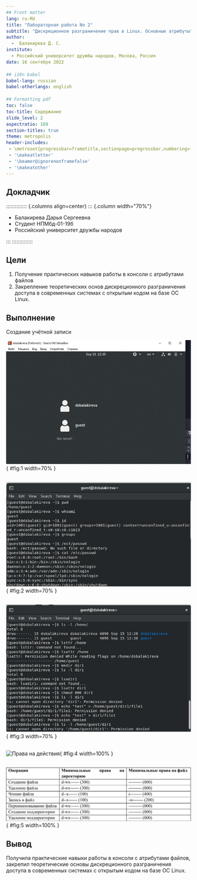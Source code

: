 ```yaml
---
## Front matter
lang: ru-RU
title: "Лабораторная работа No 2"
subtitle: "Дискреционное разграничение прав в Linux. Основные атрибуты" 
author:
  -  Балакирева Д. С.
institute:
  - Российский университет дружбы народов, Москва, Россия
date: 16 сентября 2022

## i18n babel
babel-lang: russian
babel-otherlangs: english

## Formatting pdf
toc: false
toc-title: Содержание
slide_level: 2
aspectratio: 169
section-titles: true
theme: metropolis
header-includes:
 - \metroset{progressbar=frametitle,sectionpage=progressbar,numbering=fraction}
 - '\makeatletter'
 - '\beamer@ignorenonframefalse'
 - '\makeatother'
---
```




## Докладчик

:::::::::::::: {.columns align=center}
::: {.column width="70%"}

  * Балакирева Дарья Сергеевна
  * Студент НПМбд-01-19б
  * Российский университет дружбы народов


:::
::::::::::::::


## Цели 
1. Получение практических навыков работы в консоли с атрибутами файлов
2. Закрепление теоретических основ дискреционного разграничения доступа в современных системах с открытым кодом на базе ОС Linux.

##  Выполнение
Создание учётной записи

![Учетная запись](image/1.jpg){ #fig:1 width=70% }

##
![whoami](image/2.jpg){ #fig:2 width=70% }

##
![Снятие атрибутов ](image/3.jpg){ #fig:3 width=70% }
 
##
![Права на действия](image/4.jpg){ #fig:4 width=100% }

##
![Минимальные права](image/5.jpg){ #fig:5 width=100% }

##  Вывод
Получила практические навыки работы в консоли с атрибутами файлов, закрепил теоретические основы дискреционного разграничения доступа в современных системах с открытым кодом на базе ОС Linux.
 



